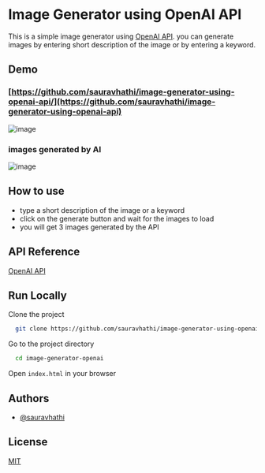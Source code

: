 # Image Generator using OpenAI API

This is a simple image generator using [OpenAI API](https://openai.com/api/). you can generate images by entering short description of the image or by entering a keyword.

## Demo

### [https://github.com/sauravhathi/image-generator-using-openai-api/](https://github.com/sauravhathi/image-generator-using-openai-api)

![image](https://user-images.githubusercontent.com/61316762/202867475-5f95d9f8-882b-411c-af58-1a4406fe4012.png)
### images generated by AI
![image](https://user-images.githubusercontent.com/61316762/202867487-65e9fda0-f24d-46e8-b95e-4f6b4cc29199.png)

## How to use

- type a short description of the image or a keyword
- click on the generate button and wait for the images to load
- you will get 3 images generated by the API

## API Reference

[OpenAI API](https://openai.com/api/)

## Run Locally

Clone the project

```bash
  git clone https://github.com/sauravhathi/image-generator-using-openai-api
```

Go to the project directory

```bash
  cd image-generator-openai
```

Open `index.html` in your browser

## Authors

- [@sauravhathi](https://www.github.com/sauravhathi)

## License

[MIT](https://github.com/sauravhathi/image-generator-using-openai-api/blob/master/LICENSE)

